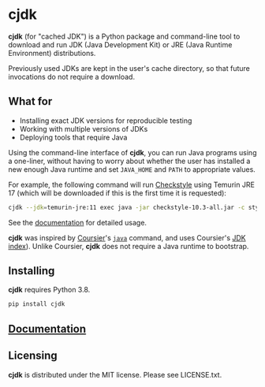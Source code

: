 <!--
This file is part of cjdk.
Copyright 2022 Board of Regents of the University of Wisconsin System
SPDX-License-Identifier: MIT
--->

# cjdk

**cjdk** (for "cached JDK") is a Python package and command-line tool to
download and run JDK (Java Development Kit) or JRE (Java Runtime Environment)
distributions.

Previously used JDKs are kept in the user's cache directory, so that future
invocations do not require a download.

## What for

- Installing exact JDK versions for reproducible testing
- Working with multiple versions of JDKs
- Deploying tools that require Java

Using the command-line interface of **cjdk**, you can run Java programs using a
one-liner, without having to worry about whether the user has installed a new
enough Java runtime and set `JAVA_HOME` and `PATH` to appropriate values.

For example, the following command will run
[Checkstyle](https://checkstyle.org/) using Temurin JRE 17 (which will be
downloaded if this is the first time it is requested):

```sh
cjdk --jdk=temurin-jre:11 exec java -jar checkstyle-10.3-all.jar -c style.xml MyApp.java
```

See the [documentation](https://cachedjdk.github.io/cjdk/latest) for detailed
usage.

**cjdk** was inspired by [Coursier](https://get-coursier.io/)'s
[`java`](https://get-coursier.io/docs/cli-java) command, and uses Coursier's
[JDK index](https://github.com/coursier/jvm-index)). Unlike Coursier, **cjdk**
does not require a Java runtime to bootstrap.

## Installing

**cjdk** requires Python 3.8.

```sh
pip install cjdk
```

## [Documentation](https://cachedjdk.github.io/cjdk/latest)

## Licensing

**cjdk** is distributed under the MIT license. Please see LICENSE.txt.
